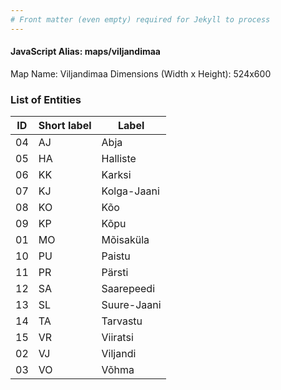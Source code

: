 ```yaml
---
# Front matter (even empty) required for Jekyll to process
---
```


#### JavaScript Alias: maps/viljandimaa

Map Name: Viljandimaa
Dimensions (Width x Height): 524x600





### List of Entities

ID | Short label | Label
---|---|---|
04|AJ|Abja
05|HA|Halliste
06|KK|Karksi
07|KJ|Kolga-Jaani
08|KO|Kõo
09|KP|Kõpu
01|MO|Mõisaküla
10|PU|Paistu
11|PR|Pärsti
12|SA|Saarepeedi
13|SL|Suure-Jaani
14|TA|Tarvastu
15|VR|Viiratsi
02|VJ|Viljandi
03|VO|Võhma


